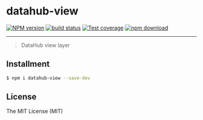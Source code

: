 # datahub-view

[![NPM version][npm-image]][npm-url]
[![build status][travis-image]][travis-url]
[![Test coverage][coveralls-image]][coveralls-url]
[![npm download][download-image]][download-url]

[npm-image]: https://img.shields.io/npm/v/datahub-view.svg?style=flat-square
[npm-url]: https://npmjs.org/package/datahub-view
[travis-image]: https://img.shields.io/travis/macacajs/datahub-view.svg?style=flat-square
[travis-url]: https://travis-ci.org/macacajs/datahub-view
[coveralls-image]: https://img.shields.io/coveralls/macacajs/datahub-view.svg?style=flat-square
[coveralls-url]: https://coveralls.io/r/macacajs/datahub-view?branch=master
[download-image]: https://img.shields.io/npm/dm/datahub-view.svg?style=flat-square
[download-url]: https://npmjs.org/package/datahub-view

---

> DataHub view layer

## Installment

```bash
$ npm i datahub-view --save-dev
```

## License

The MIT License (MIT)
